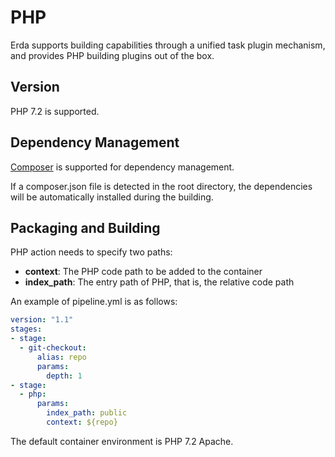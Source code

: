 # PHP

Erda supports building capabilities through a unified task plugin mechanism, and provides PHP building plugins out of the box.

## Version

PHP 7.2 is supported.

## Dependency Management

[Composer](https://getcomposer.org/) is supported for dependency management.

If a composer.json file is detected in the root directory, the dependencies will be automatically installed during the building.

## Packaging and Building

PHP action needs to specify two paths:

* **context**: The PHP code path to be added to the container
* **index_path**: The entry path of PHP, that is, the relative code path

An example of pipeline.yml is as follows:

```yml
version: "1.1"
stages:
- stage:
  - git-checkout:
      alias: repo
      params:
        depth: 1
- stage:
  - php:
      params:
        index_path: public
        context: ${repo}
```

The default container environment is PHP 7.2 Apache.

